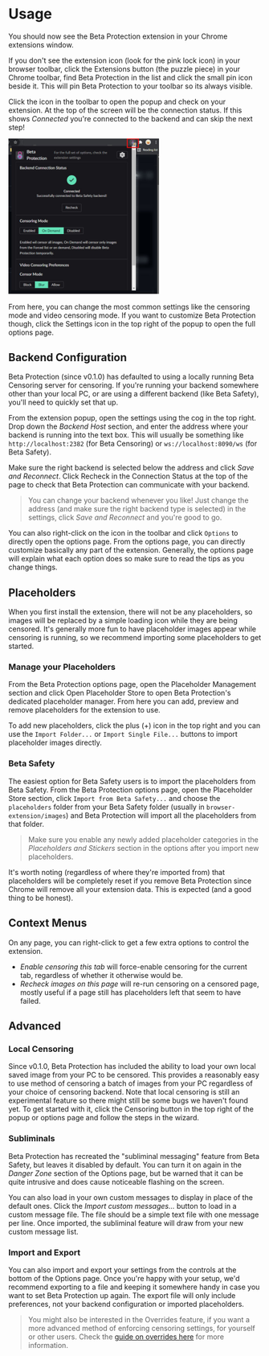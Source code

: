 # Usage

You should now see the Beta Protection extension in your Chrome extensions window. 

If you don't see the extension icon (look for the pink lock icon) in your browser toolbar, click the Extensions button (the puzzle piece) in your Chrome toolbar, find Beta Protection in the list and click the small pin icon beside it. This will pin Beta Protection to your toolbar so its always visible.

Click the icon in the toolbar to open the popup and check on your extension. At the top of the screen will be the connection status. If this shows *Connected* you're connected to the backend and can skip the next step!

<img 
  src="/chrome_popup.jpg" 
  width="300"
/>

From here, you can change the most common settings like the censoring mode and video censoring mode. If you want to customize Beta Protection though, click the Settings icon in the top right of the popup to open the full options page.

## Backend Configuration

Beta Protection (since v0.1.0) has defaulted to using a locally running Beta Censoring server for censoring. If you're running your backend somewhere other than your local PC, or are using a different backend (like Beta Safety), you'll need to quickly set that up.

From the extension popup, open the settings using the cog in the top right. Drop down the *Backend Host* section, and enter the address where your backend is running into the text box. This will usually be something like `http://localhost:2382` (for Beta Censoring) or `ws://localhost:8090/ws` (for Beta Safety).

Make sure the right backend is selected below the address and click *Save and Reconnect*. Click Recheck in the Connection Status at the top of the page to check that Beta Protection can communicate with your backend.

> You can change your backend whenever you like! Just change the address (and make sure the right backend type is selected) in the settings, click *Save and Reconnect* and you're good to go.

You can also right-click on the icon in the toolbar and click `Options` to directly open the options page. From the options page, you can directly customize basically any part of the extension. Generally, the options page will explain what each option does so make sure to read the tips as you change things.

## Placeholders

When you first install the extension, there will not be any placeholders, so images will be replaced by a simple loading icon while they are being censored. It's generally more fun to have placeholder images appear while censoring is running, so we recommend importing some placeholders to get started.

### Manage your Placeholders

From the Beta Protection options page, open the Placeholder Management section and click Open Placeholder Store to open Beta Protection's dedicated placeholder manager. From here you can add, preview and remove placeholders for the extension to use.

To add new placeholders, click the plus (+) icon in the top right and you can use the `Import Folder...` or `Import Single File...` buttons to import placeholder images directly.

### Beta Safety

The easiest option for Beta Safety users is to import the placeholders from Beta Safety. From the Beta Protection options page, open the Placeholder Store section, click `Import from Beta Safety...` and choose the `placeholders` folder from your Beta Safety folder (usually in `browser-extension/images`) and Beta Protection will import all the placeholders from that folder.

> Make sure you enable any newly added placeholder categories in the _Placeholders and Stickers_ section in the options after you import new placeholders.

It's worth noting (regardless of where they're imported from) that placeholders will be completely reset if you remove Beta Protection since Chrome will remove all your extension data. This is expected (and a good thing to be honest).

## Context Menus

On any page, you can right-click to get a few extra options to control the extension. 

- *Enable censoring this tab* will force-enable censoring for the current tab, regardless of whether it otherwise would be. 
- *Recheck images on this page* will re-run censoring on a censored page, mostly useful if a page still has placeholders left that seem to have failed.

## Advanced

### Local Censoring

Since v0.1.0, Beta Protection has included the ability to load your own local saved image from your PC to be censored. This provides a reasonably easy to use method of censoring a batch of images from your PC regardless of your choice of censoring backend. Note that local censoring is still an experimental feature so there might still be some bugs we haven't found yet. To get started with it, click the Censoring button in the top right of the popup or options page and follow the steps in the wizard.

### Subliminals

Beta Protection has recreated the "subliminal messaging" feature from Beta Safety, but leaves it disabled by default. You can turn it on again in the *Danger Zone* section of the Options page, but be warned that it can be quite intrusive and does cause noticeable flashing on the screen.

You can also load in your own custom messages to display in place of the default ones. Click the *Import custom messages...* button to load in a custom message file. The file should be a simple text file with one message per line. Once imported, the subliminal feature will draw from your new custom message list.

### Import and Export

You can also import and export your settings from the controls at the bottom of the Options page. Once you're happy with your setup, we'd recommend exporting to a file and keeping it somewhere handy in case you want to set Beta Protection up again. The export file will only include preferences, not your backend configuration or imported placeholders.

> You might also be interested in the Overrides feature, if you want a more advanced method of enforcing censoring settings, for yourself or other users. Check the [guide on overrides here](./overrides.md) for more information.

